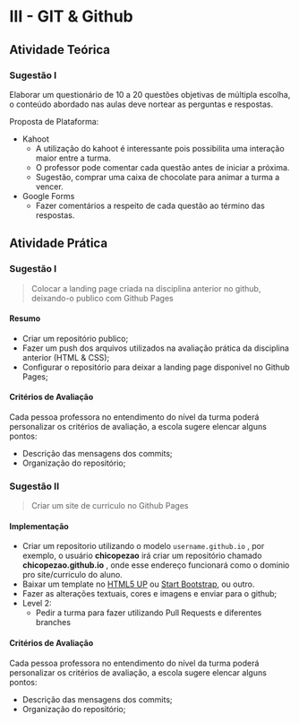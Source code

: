 # III - GIT & Github

## Atividade Teórica

### Sugestão I

Elaborar um questionário de 10 a 20 questões objetivas de múltipla escolha, o conteúdo abordado nas aulas deve nortear as perguntas e respostas.

Proposta de Plataforma:
- Kahoot
	- A utilização do kahoot é interessante pois possibilita uma interação maior entre a turma.
	- O professor pode comentar cada questão antes de iniciar a próxima.
	- Sugestão, comprar uma caixa de chocolate para animar a turma a vencer.
- Google Forms
	- Fazer comentários a respeito de cada questão ao término das respostas.


## Atividade Prática 

### Sugestão I

> Colocar a landing page criada na disciplina anterior no github, deixando-o publico com Github Pages

#### Resumo
- Criar um repositório publico;
- Fazer um push dos arquivos utilizados na avaliação prática da disciplina anterior (HTML & CSS);
- Configurar o repositório para deixar a landing page disponivel no Github Pages;

#### Critérios de Avaliação
Cada pessoa professora no entendimento do nível da turma poderá personalizar os critérios de avaliação, a escola sugere elencar alguns pontos:
- Descrição das mensagens dos commits;
- Organização do repositório;

### Sugestão II

> Criar um site de curriculo no Github Pages 

#### Implementação
- Criar um repositorio utilizando o modelo `username.github.io` , por exemplo, o usuário **chicopezao** irá criar um repositório chamado **chicopezao.github.io** , onde esse endereço funcionará como o dominio pro site/curriculo do aluno.
- Baixar um template no [HTML5 UP](https://html5up.net) ou [Start Bootstrap](https://startbootstrap.com/theme/resume), ou outro.
- Fazer as alterações textuais, cores e imagens e enviar para o github;
- Level 2: 
	- Pedir a turma para fazer utilizando Pull Requests e diferentes branches


#### Critérios de Avaliação
Cada pessoa professora no entendimento do nível da turma poderá personalizar os critérios de avaliação, a escola sugere elencar alguns pontos:
- Descrição das mensagens dos commits;
- Organização do repositório;
